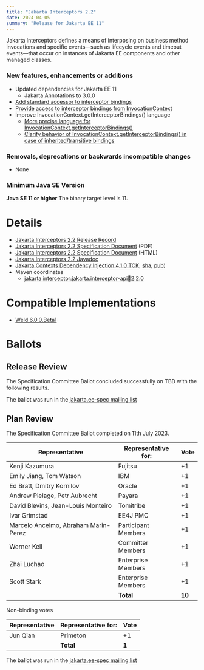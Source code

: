 ```yaml
---
title: "Jakarta Interceptors 2.2"
date: 2024-04-05
summary: "Release for Jakarta EE 11"
---
```

Jakarta Interceptors defines a means of interposing on business method invocations and specific
events—such as lifecycle events and timeout events—that occur on instances of Jakarta EE components
and other managed classes.

### New features, enhancements or additions
<!-- List here -->
* Updated dependencies for Jakarta EE 11
  * Jakarta Annotations to 3.0.0
* [Add standard accessor to interceptor bindings](https://github.com/jakartaee/interceptors/issues/100)
* [Provide access to interceptor bindings from InvocationContext](#https://github.com/jakartaee/interceptors/pull/99)
* Improve InvocationContext.getInterceptorBindings() language
  * [More precise language for InvocationContext.getInterceptorBindings()](https://github.com/jakartaee/interceptors/pull/103)
  * [Clarify behavior of InvocationContext.getInterceptorBindings() in case of inherited/transitive bindings](https://github.com/jakartaee/interceptors/pull/106)

### Removals, deprecations or backwards incompatible changes
<!-- List here -->
* None

### Minimum Java SE Version
<!-- Specify the minimum required Java SE version for this specification -->
**Java SE 11 or higher**
The binary target level is 11.

# Details

* [Jakarta Interceptors 2.2 Release Record](https://projects.eclipse.org/projects/ee4j.interceptors/releases/2.2)
* [Jakarta Interceptors 2.2 Specification Document](./jakarta-interceptors-spec-2.2.pdf) (PDF)
* [Jakarta Interceptors 2.2 Specification Document](./jakarta-interceptors-spec-2.2.html) (HTML)
* [Jakarta Interceptors 2.2 Javadoc](./apidocs)
* [Jakarta Contexts Dependency Injection 4.1.0 TCK](https://www.eclipse.org/downloads/download.php?file=/ee4j/cdi/4.1/cdi-tck-4.1.0-dist.zip),
   [sha](7671d6895eb57b74b52e46b63adfeb57adf965dd91efc673db21a781fedc452f),
   [pub](https://raw.githubusercontent.com/jakartaee/specification-committee/master/jakartaee-spec-committee.pub))
* Maven coordinates
  * [jakarta.interceptor:jakarta.interceptor-api:jar:2.2.0](https://search.maven.org/artifact/jakarta.interceptor/jakarta.interceptor-api/2.2.0/jar)


# Compatible Implementations

* [Weld 6.0.0.Beta1](https://weld.cdi-spec.org/download/)

# Ballots
## Release Review

The Specification Committee Ballot concluded successfully on TBD with the following results.

The ballot was run in the [jakarta.ee-spec mailing list](https://www.eclipse.org/lists/jakarta.ee-spec/x.html)

## Plan Review

The Specification Committee Ballot completed on 11th July 2023.

| Representative                                 | Representative for: |  Vote   |
|------------------------------------------------|---------------------|---------|
| Kenji Kazumura                                 | Fujitsu             |   +1    |
| Emily Jiang, Tom Watson                        | IBM                 |   +1    |
| Ed Bratt, Dmitry Kornilov                      | Oracle              |   +1    |
| Andrew Pielage, Petr Aubrecht                  | Payara              |   +1    |
| David Blevins, Jean-Louis Monteiro             | Tomitribe           |   +1    |
| Ivar Grimstad                                  | EE4J PMC            |   +1    |
| Marcelo Ancelmo, Abraham Marin-Perez           | Participant Members |   +1    |
| Werner Keil                                    | Committer Members   |   +1    |
| Zhai Luchao                                    | Enterprise Members  |   +1    |
| Scott Stark                                    | Enterprise Members  |   +1    |
|                                                | **Total**           | **10**  |

Non-binding votes

| Representative                                 | Representative for: |  Vote   |
|------------------------------------------------|---------------------|---------|
| Jun Qian                                       | Primeton            |   +1    |
|                                                | **Total**           |  **1**  |

The ballot was run in the [jakarta.ee-spec mailing list](https://www.eclipse.org/lists/jakarta.ee-spec/msg02951.html)

